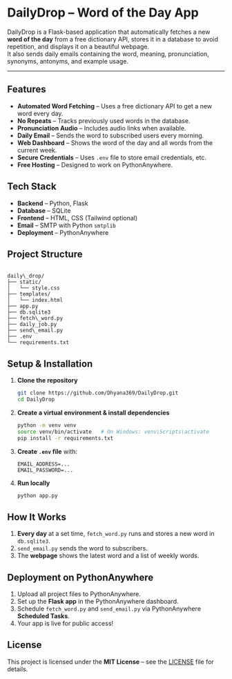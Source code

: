 # DailyDrop – Word of the Day App

DailyDrop is a Flask-based application that automatically fetches a new **word of the day** from a free dictionary API, stores it in a database to avoid repetition, and displays it on a beautiful webpage.  
It also sends daily emails containing the word, meaning, pronunciation, synonyms, antonyms, and example usage.

---

## Features

- **Automated Word Fetching** – Uses a free dictionary API to get a new word every day.
- **No Repeats** – Tracks previously used words in the database.
- **Pronunciation Audio** – Includes audio links when available.
- **Daily Email** – Sends the word to subscribed users every morning.
- **Web Dashboard** – Shows the word of the day and all words from the current week.
- **Secure Credentials** – Uses `.env` file to store email credentials, etc.
- **Free Hosting** – Designed to work on PythonAnywhere.

## Tech Stack

- **Backend** – Python, Flask
- **Database** – SQLite
- **Frontend** – HTML, CSS (Tailwind optional)
- **Email** – SMTP with Python `smtplib`
- **Deployment** – PythonAnywhere

## Project Structure
```

daily\_drop/
├── static/
│   └── style.css
├── templates/
│   └── index.html
├── app.py
├── db.sqlite3
├── fetch\_word.py
├── daily_job.py
├── send\_email.py
├── .env
└── requirements.txt

````

## Setup & Installation

1. **Clone the repository**
   ```bash
   git clone https://github.com/Dhyana369/DailyDrop.git
   cd DailyDrop
   ```

2. **Create a virtual environment & install dependencies**
   ```bash
   python -m venv venv
   source venv/bin/activate   # On Windows: venv\Scripts\activate
   pip install -r requirements.txt
   ```

3. **Create `.env` file** with:

   ```
   EMAIL_ADDRESS=...
   EMAIL_PASSWORD=...
   ```

4. **Run locally**
   ```bash
   python app.py
   ```

## How It Works

1. **Every day** at a set time, `fetch_word.py` runs and stores a new word in `db.sqlite3`.
2. `send_email.py` sends the word to subscribers.
3. The **webpage** shows the latest word and a list of weekly words.

## Deployment on PythonAnywhere

1. Upload all project files to PythonAnywhere.
2. Set up the **Flask app** in the PythonAnywhere dashboard.
3. Schedule `fetch_word.py` and `send_email.py` via PythonAnywhere **Scheduled Tasks**.
4. Your app is live for public access!

## License

This project is licensed under the **MIT License** – see the [LICENSE](LICENSE) file for details.

